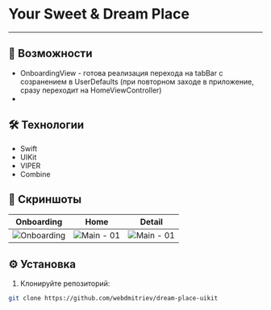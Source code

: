 # Your Sweet & Dream Place

---


## 🚀 Возможности
- OnboardingView - готова реализация перехода на tabBar с созранением в UserDefaults (при повторном заходе в приложение, сразу переходит на HomeViewController)
-

## 🛠 Технологии
- Swift
- UIKit
- VIPER
- Combine

## 📸 Скриншоты
| Onboarding | Home | Detail |
|--------------|--------------|--------------|
| ![Onboarding](https://api.webdmitriev.com/wp-content/uploads/2025/08/dream-place-uikit-onborading.jpg) | ![Main - 01](https://api.webdmitriev.com/wp-content/uploads/2025/08/dream-place-uikit-home.jpg) | ![Main - 01](https://api.webdmitriev.com/wp-content/uploads/2025/08/dream-place-uikit-detail.jpg) |

## ⚙️ Установка

1. Клонируйте репозиторий:

```bash
git clone https://github.com/webdmitriev/dream-place-uikit
```
